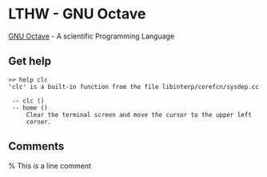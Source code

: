 # LTHW - GNU Octave

[GNU Octave](https://www.gnu.org/software/octave/) - A scientific Programming Language

## Get help
```
>> help clc
'clc' is a built-in function from the file libinterp/corefcn/sysdep.cc

 -- clc ()
 -- home ()
     Clear the terminal screen and move the cursor to the upper left
     corner.
```

## Comments

% This is a line comment
